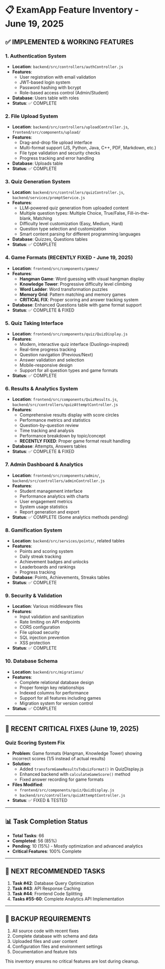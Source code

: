 # 📋 ExamApp Feature Inventory - June 19, 2025

## ✅ **IMPLEMENTED & WORKING FEATURES**

### **1. Authentication System**
- **Location**: `backend/src/controllers/authController.js`
- **Features**: 
  - User registration with email validation
  - JWT-based login system
  - Password hashing with bcrypt
  - Role-based access control (Admin/Student)
- **Database**: Users table with roles
- **Status**: ✅ COMPLETE

### **2. File Upload System**
- **Location**: `backend/src/controllers/uploadController.js`, `frontend/src/components/upload/`
- **Features**:
  - Drag-and-drop file upload interface
  - Multi-format support (JS, Python, Java, C++, PDF, Markdown, etc.)
  - File type validation and security checks
  - Progress tracking and error handling
- **Database**: Uploads table
- **Status**: ✅ COMPLETE

### **3. Quiz Generation System**
- **Location**: `backend/src/controllers/quizController.js`, `backend/services/promptService.js`
- **Features**:
  - LLM-powered quiz generation from uploaded content
  - Multiple question types: Multiple Choice, True/False, Fill-in-the-blank, Matching
  - Difficulty level customization (Easy, Medium, Hard)
  - Question type selection and customization
  - Smart content parsing for different programming languages
- **Database**: Quizzes, Questions tables
- **Status**: ✅ COMPLETE

### **4. Game Formats (RECENTLY FIXED - June 19, 2025)**
- **Location**: `frontend/src/components/games/`
- **Features**:
  - **Hangman Game**: Word guessing with visual hangman display
  - **Knowledge Tower**: Progressive difficulty level climbing
  - **Word Ladder**: Word transformation puzzles  
  - **Memory Grid**: Pattern matching and memory games
  - **CRITICAL FIX**: Proper scoring and answer tracking system
- **Database**: Enhanced Questions table with game format support
- **Status**: ✅ COMPLETE & FIXED

### **5. Quiz Taking Interface**
- **Location**: `frontend/src/components/quiz/QuizDisplay.js`
- **Features**:
  - Modern, interactive quiz interface (Duolingo-inspired)
  - Real-time progress tracking
  - Question navigation (Previous/Next)
  - Answer validation and selection
  - Mobile-responsive design
  - Support for all question types and game formats
- **Status**: ✅ COMPLETE

### **6. Results & Analytics System**
- **Location**: `frontend/src/components/QuizResults.js`, `backend/src/controllers/quizAttemptController.js`
- **Features**:
  - Comprehensive results display with score circles
  - Performance metrics and statistics
  - Question-by-question review
  - Time tracking and analysis
  - Performance breakdown by topic/concept
  - **RECENTLY FIXED**: Proper game format result handling
- **Database**: Attempts, Answers tables
- **Status**: ✅ COMPLETE & FIXED

### **7. Admin Dashboard & Analytics**
- **Location**: `frontend/src/components/admin/`, `backend/src/controllers/adminController.js`
- **Features**:
  - Student management interface
  - Performance analytics with charts
  - User engagement metrics
  - System usage statistics
  - Report generation and export
- **Status**: ✅ COMPLETE (Some analytics methods pending)

### **8. Gamification System**
- **Location**: `backend/src/services/points/`, related tables
- **Features**:
  - Points and scoring system
  - Daily streak tracking
  - Achievement badges and unlocks
  - Leaderboards and rankings
  - Progress tracking
- **Database**: Points, Achievements, Streaks tables
- **Status**: ✅ COMPLETE

### **9. Security & Validation**
- **Location**: Various middleware files
- **Features**:
  - Input validation and sanitization
  - Rate limiting on API endpoints
  - CORS configuration
  - File upload security
  - SQL injection prevention
  - XSS protection
- **Status**: ✅ COMPLETE

### **10. Database Schema**
- **Location**: `backend/src/migrations/`
- **Features**:
  - Complete relational database design
  - Proper foreign key relationships
  - Indexed columns for performance
  - Support for all features including games
  - Migration system for version control
- **Status**: ✅ COMPLETE

---

## 🔧 **RECENT CRITICAL FIXES (June 19, 2025)**

### **Quiz Scoring System Fix**
- **Problem**: Game formats (Hangman, Knowledge Tower) showing incorrect scores (1/5 instead of actual results)
- **Solution**: 
  - Added `transformGameResultsToQuizFormat()` in QuizDisplay.js
  - Enhanced backend with `calculateGameScore()` method
  - Fixed answer recording for game formats
- **Files Modified**:
  - `frontend/src/components/quiz/QuizDisplay.js`
  - `backend/src/controllers/quizAttemptController.js`
- **Status**: ✅ FIXED & TESTED

---

## 📊 **Task Completion Status**
- **Total Tasks**: 66
- **Completed**: 56 (85%)
- **Pending**: 10 (15%) - Mostly optimization and advanced analytics
- **Critical Features**: 100% Complete

---

## 🎯 **NEXT RECOMMENDED TASKS**
1. **Task #42**: Database Query Optimization
2. **Task #43**: API Response Caching  
3. **Task #44**: Frontend Code Splitting
4. **Tasks #55-60**: Complete Analytics API Implementation

---

## 💾 **BACKUP REQUIREMENTS**
1. All source code with recent fixes
2. Complete database with schema and data
3. Uploaded files and user content
4. Configuration files and environment settings
5. Documentation and feature lists

This inventory ensures no critical features are lost during cleanup.
